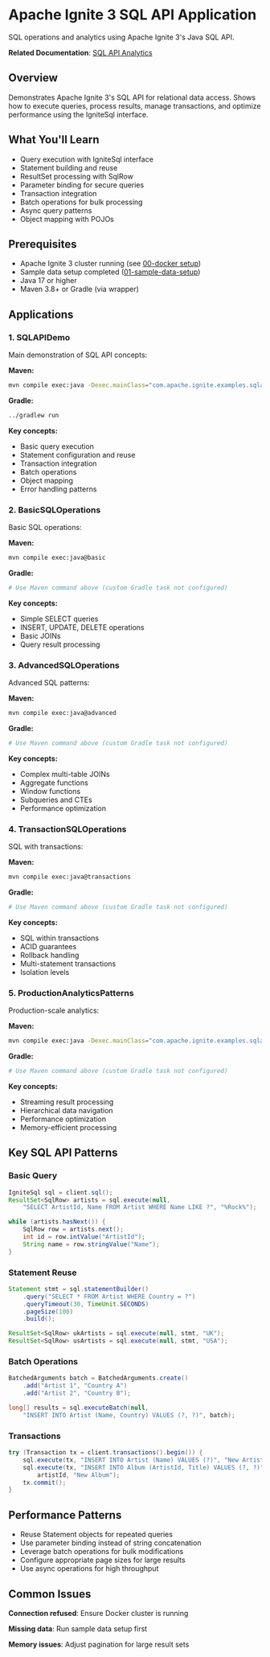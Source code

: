 # Apache Ignite 3 SQL API Application

SQL operations and analytics using Apache Ignite 3's Java SQL API.

**Related Documentation**: [SQL API Analytics](../../docs/03-data-access-apis/02-sql-api-analytics.md)

## Overview

Demonstrates Apache Ignite 3's SQL API for relational data access. Shows how to execute queries, process results, manage transactions, and optimize performance using the IgniteSql interface.

## What You'll Learn

- Query execution with IgniteSql interface
- Statement building and reuse
- ResultSet processing with SqlRow
- Parameter binding for secure queries
- Transaction integration
- Batch operations for bulk processing
- Async query patterns
- Object mapping with POJOs

## Prerequisites

- Apache Ignite 3 cluster running (see [00-docker setup](../00-docker/README.md))
- Sample data setup completed ([01-sample-data-setup](../01-sample-data-setup/))
- Java 17 or higher
- Maven 3.8+ or Gradle (via wrapper)

## Applications

### 1. SQLAPIDemo

Main demonstration of SQL API concepts:

**Maven:**
```bash
mvn compile exec:java -Dexec.mainClass="com.apache.ignite.examples.sqlapi.SQLAPIDemo"
```

**Gradle:**
```bash
../gradlew run
```

**Key concepts:**

- Basic query execution
- Statement configuration and reuse
- Transaction integration
- Batch operations
- Object mapping
- Error handling patterns

### 2. BasicSQLOperations

Basic SQL operations:

**Maven:**
```bash
mvn compile exec:java@basic
```

**Gradle:**
```bash
# Use Maven command above (custom Gradle task not configured)
```

**Key concepts:**

- Simple SELECT queries
- INSERT, UPDATE, DELETE operations
- Basic JOINs
- Query result processing

### 3. AdvancedSQLOperations

Advanced SQL patterns:

**Maven:**
```bash
mvn compile exec:java@advanced
```

**Gradle:**
```bash
# Use Maven command above (custom Gradle task not configured)
```

**Key concepts:**

- Complex multi-table JOINs
- Aggregate functions
- Window functions
- Subqueries and CTEs
- Performance optimization

### 4. TransactionSQLOperations

SQL with transactions:

**Maven:**
```bash
mvn compile exec:java@transactions
```

**Gradle:**
```bash
# Use Maven command above (custom Gradle task not configured)
```

**Key concepts:**

- SQL within transactions
- ACID guarantees
- Rollback handling
- Multi-statement transactions
- Isolation levels

### 5. ProductionAnalyticsPatterns

Production-scale analytics:

**Maven:**
```bash
mvn compile exec:java -Dexec.mainClass="com.apache.ignite.examples.sqlapi.ProductionAnalyticsPatterns"
```

**Gradle:**
```bash
# Use Maven command above (custom Gradle task not configured)
```

**Key concepts:**

- Streaming result processing
- Hierarchical data navigation
- Performance optimization
- Memory-efficient processing

## Key SQL API Patterns

### Basic Query

```java
IgniteSql sql = client.sql();
ResultSet<SqlRow> artists = sql.execute(null, 
    "SELECT ArtistId, Name FROM Artist WHERE Name LIKE ?", "%Rock%");

while (artists.hasNext()) {
    SqlRow row = artists.next();
    int id = row.intValue("ArtistId");
    String name = row.stringValue("Name");
}
```

### Statement Reuse

```java
Statement stmt = sql.statementBuilder()
    .query("SELECT * FROM Artist WHERE Country = ?")
    .queryTimeout(30, TimeUnit.SECONDS)
    .pageSize(100)
    .build();

ResultSet<SqlRow> ukArtists = sql.execute(null, stmt, "UK");
ResultSet<SqlRow> usArtists = sql.execute(null, stmt, "USA");
```

### Batch Operations

```java
BatchedArguments batch = BatchedArguments.create()
    .add("Artist 1", "Country A")
    .add("Artist 2", "Country B");

long[] results = sql.executeBatch(null,
    "INSERT INTO Artist (Name, Country) VALUES (?, ?)", batch);
```

### Transactions

```java
try (Transaction tx = client.transactions().begin()) {
    sql.execute(tx, "INSERT INTO Artist (Name) VALUES (?)", "New Artist");
    sql.execute(tx, "INSERT INTO Album (ArtistId, Title) VALUES (?, ?)", 
        artistId, "New Album");
    tx.commit();
}
```

## Performance Patterns

- Reuse Statement objects for repeated queries
- Use parameter binding instead of string concatenation
- Leverage batch operations for bulk modifications
- Configure appropriate page sizes for large results
- Use async operations for high throughput


## Common Issues

**Connection refused**: Ensure Docker cluster is running

**Missing data**: Run sample data setup first

**Memory issues**: Adjust pagination for large result sets
